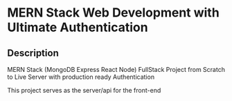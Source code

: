 # MERN Stack Web Development with Ultimate Authentication

## Description
MERN Stack (MongoDB Express React Node) FullStack Project from Scratch to Live Server with production ready Authentication

This project serves as the server/api for the front-end

